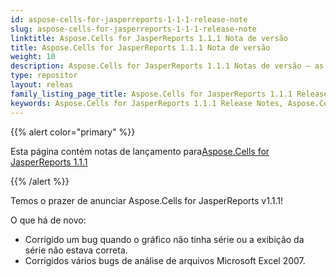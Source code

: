 ```yaml
---
id: aspose-cells-for-jasperreports-1-1-1-release-note
slug: aspose-cells-for-jasperreports-1-1-1-release-note
linktitle: Aspose.Cells for JasperReports 1.1.1 Nota de versão
title: Aspose.Cells for JasperReports 1.1.1 Nota de versão
weight: 10
description: Aspose.Cells for JasperReports 1.1.1 Notas de versão – as últimas melhorias, novos recursos e correções
type: repositor
layout: releas
family_listing_page_title: Aspose.Cells for JasperReports 1.1.1 Release Note
keywords: Aspose.Cells for JasperReports 1.1.1 Release Notes, Aspose.Cells for JasperReports 1.1.1 updates and fixe
---
```

{{% alert color="primary" %}} 

 Esta página contém notas de lançamento para[Aspose.Cells for JasperReports 1.1.1](https://releases.aspose.com/cells/jasperreports/new-releases/aspose.cells-for-jasperreports-1.1.1/)

{{% /alert %}} 

Temos o prazer de anunciar Aspose.Cells for JasperReports v1.1.1!

 O que há de novo:

- Corrigido um bug quando o gráfico não tinha série ou a exibição da série não estava correta.
- Corrigidos vários bugs de análise de arquivos Microsoft Excel 2007.
